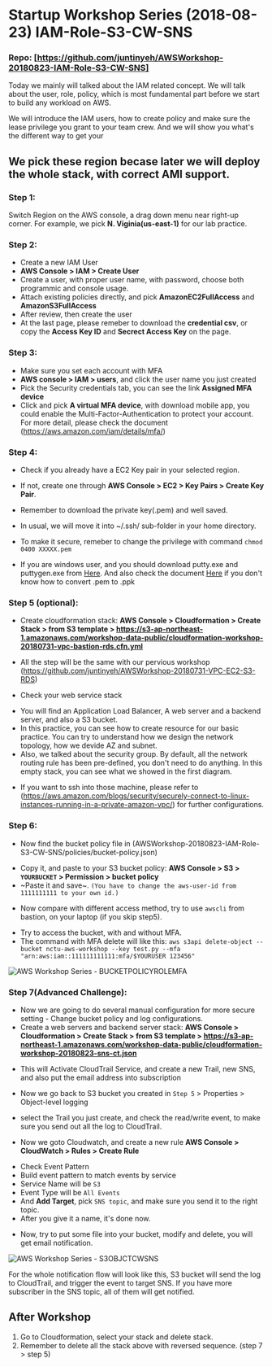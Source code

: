 Startup Workshop Series (2018-08-23) IAM-Role-S3-CW-SNS
======
### Repo: [https://github.com/juntinyeh/AWSWorkshop-20180823-IAM-Role-S3-CW-SNS]

Today we mainly will talked about the IAM related concept. We will talk about the user, role, policy, which is most fundamental part before we start to build any workload on AWS.

We will introduce the IAM users, how to create policy and make sure the lease privilege you grant to your team crew. And we will show you what's the different way to get your 


We pick these region becase later we will deploy the whole stack, with correct AMI support.
------

### Step 1:
Switch Region on the AWS console, a drag down menu near right-up corner.
For example, we pick **N. Viginia(us-east-1)** for our lab practice.

### Step 2:
* Create a new IAM User
* **AWS Console > IAM > Create User**
* Create a user, with proper user name, with password, choose both programmic and console usage.
* Attach existing policies directly, and pick **AmazonEC2FullAccess** and **AmazonS3FullAccess**
* After review, then create the user
* At the last page, please remeber to download the **credential csv**, or copy the **Access Key ID** and **Secrect Access Key** on the page.

### Step 3:
* Make sure you set each account with MFA
* **AWS console > IAM > users**, and click the user name you just created
* Pick the Security credentials tab, you can see the link **Assigned MFA device**
* Click and pick **A virtual MFA device**, with download mobile app, you could enable the Multi-Factor-Authentication to protect your account.
For more detail, please check the document (https://aws.amazon.com/iam/details/mfa/)

### Step 4:
* Check if you already have a EC2 Key pair in your selected region. 
* If not, create one through **AWS Console > EC2 > Key Pairs > Create Key Pair**. 
* Remember to download the private key(.pem) and well saved. 
* In usual, we will move it into ~/.ssh/ sub-folder in your home directory.
* To make it secure, remeber to change the privilege with command 
``` chmod 0400 XXXXX.pem ```

* If you are windows user, and you should download putty.exe and puttygen.exe from [Here](https://www.chiark.greenend.org.uk/~sgtatham/putty/latest.html). And also check the document [Here](https://www.ssh.com/ssh/putty/windows/puttygen) if you don't know how to convert .pem to .ppk

### Step 5 (optional):
* Create cloudformation stack: **AWS Console > Cloudformation > Create Stack > from S3 template >
https://s3-ap-northeast-1.amazonaws.com/workshop-data-public/cloudformation-workshop-20180731-vpc-bastion-rds.cfn.yml**
- All the step will be the same with our pervious workshop (https://github.com/juntinyeh/AWSWorkshop-20180731-VPC-EC2-S3-RDS)
* Check your web service stack
- You will find an Application Load Balancer, A web server and a backend server, and also a S3 bucket.
- In this practice, you can see how to create resource for our basic practice. You can try to understand how we design the network topology, how we devide AZ and subnet.
- Also, we talked about the security group. By default, all the network routing rule has been pre-defined, you don't need to do anything. In this empty stack, you can see what we showed in the first diagram.
* If you want to ssh into those machine, please refer to (https://aws.amazon.com/blogs/security/securely-connect-to-linux-instances-running-in-a-private-amazon-vpc/) for further configurations.

### Step 6:
* Now find the bucket policy file in (AWSWorkshop-20180823-IAM-Role-S3-CW-SNS/policies/bucket-policy.json)
- Copy it, and paste to your S3 bucket policy: **AWS Console > S3 > `YOURBUCKET` > Permission > bucket policy**
- ~Paste it and save~. `(You have to change the aws-user-id from 1111111111 to your own id.)`
* Now compare with different access method, try to use `awscli` from bastion, on your laptop (if you skip step5). 
- Try to access the bucket, with and without MFA.
- The command with MFA delete will like this:
`aws s3api delete-object --bucket nctu-aws-workshop --key test.py --mfa "arn:aws:iam::111111111111:mfa/$YOURUSER 123456"`

![AWS Workshop Series - BUCKETPOLICYROLEMFA](https://raw.githubusercontent.com/juntinyeh/AWSWorkshop-20180823-IAM-Role-S3-CW-SNS/master/images/s3-bucket-policy-role-mfa.png)

### Step 7(Advanced Challenge): 
* Now we are going to do several manual configuration for more secure setting - Change bucket policy and log configurations.
* Create a web servers and backend server stack: **AWS Console > Cloudformation > Create Stack > from S3 template >
https://s3-ap-northeast-1.amazonaws.com/workshop-data-public/cloudformation-workshop-20180823-sns-ct.json**
- This will Activate CloudTrail Service, and create a new Trail, new SNS, and also put the email address into subscription 
* Now we go back to S3 bucket you created in `Step 5` > Properties > Object-level logging
- select the Trail you just create, and check the read/write event, to make sure you send out all the log to CloudTrail.
* Now we goto Cloudwatch, and create a new rule **AWS Console > CloudWatch > Rules > Create Rule**
- Check Event Pattern
- Build event pattern to match events by service 
- Service Name will be `S3`
- Event Type will be `All Events`
- And **Add Target**, pick `SNS topic`, and make sure you send it to the right topic.
- After you give it a name, it's done now.
* Now, try to put some file into your bucket, modify and delete, you will get email notification.

![AWS Workshop Series - S3OBJCTCWSNS](https://raw.githubusercontent.com/juntinyeh/AWSWorkshop-20180823-IAM-Role-S3-CW-SNS/master/images/s3-obj-ct-cw-sns-email.png)

For the whole notification flow will look like this, S3 bucket will send the log to CloudTrail, and trigger the event to target SNS. If you have more subscriber in the SNS topic, all of them will get notified.

## After Workshop
1. Go to Cloudformation, select your stack and delete stack.
2. Remember to delete all the stack above with reversed sequence. (step 7 > step 5)
